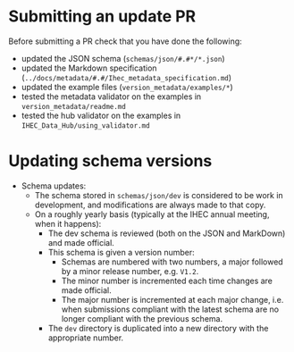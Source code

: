 # Submitting an update PR

Before submitting a PR check that you have done the following:
- updated the JSON schema (`schemas/json/#.#*/*.json`)
- updated the Markdown specification (`../docs/metadata/#.#/Ihec_metadata_specification.md`)
- updated the example files (`version_metadata/examples/*`)
- tested the metadata validator on the examples in `version_metadata/readme.md`
- tested the hub validator on the examples in `IHEC_Data_Hub/using_validator.md`

# Updating schema versions
- Schema updates:
	- The schema stored in `schemas/json/dev` is considered to be work in development, and modifications are always made to that copy.
	- On a roughly yearly basis (typically at the IHEC annual meeting, when it happens):
		- The dev schema is reviewed (both on the JSON and MarkDown) and made official. 
		- This schema is given a version number:
			- Schemas are numbered with two numbers, a major followed by a minor release number, e.g. `V1.2`.
			- The minor number is incremented each time changes are made official.
			- The major number is incremented at each major change, i.e. when submissions compliant with the latest schema are no longer compliant with the previous schema. 
		- The `dev` directory is duplicated into a new directory with the appropriate number.
